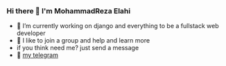 ### Hi there 👋 I'm MohammadReza Elahi
- 🔭 I’m currently working on django and everything to be a fullstack web developer
- 👯 I like to join a group and help and learn more
- if you think need me? just send a message
- 💬 [my telegram](https://t.me/mohammadreza_elahi)
  <img align="right" src="https://github-readme-stats.vercel.app/api?username=mohammadrezaelahi&hide=contribs,stars&count_private=true&show_icons=true&include_all_commits=true&custom_title=My%20Account%20Stats"  alt=""/>
